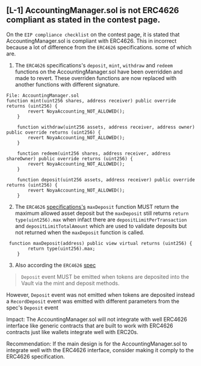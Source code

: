 ## [L-1] AccountingManager.sol is not ERC4626 compliant as stated in the contest page.

On the `EIP compliance checklist` on the contest page, it is stated that AccountingManager.sol is compliant with ERC4626. This in incorrect because a lot of difference from the `ERC4626` specifications. some of which are.

1. The `ERC4626` specifications's `deposit`, `mint`, `withdraw` and `redeem` functions on the AccountingManager.sol have been overridden and made to revert. These overriden functions are now replaced with another functions with different signature. 
```
File: AccountingManager.sol
function mint(uint256 shares, address receiver) public override returns (uint256) {
        revert NoyaAccounting_NOT_ALLOWED();
    }

    function withdraw(uint256 assets, address receiver, address owner) public override returns (uint256) {
        revert NoyaAccounting_NOT_ALLOWED();
    }

    function redeem(uint256 shares, address receiver, address shareOwner) public override returns (uint256) {
        revert NoyaAccounting_NOT_ALLOWED();
    }

    function deposit(uint256 assets, address receiver) public override returns (uint256) {
        revert NoyaAccounting_NOT_ALLOWED();
    }

```

2. The `ERC4626` [specifications's](https://eips.ethereum.org/EIPS/eip-4626#maxdeposit) `maxDeposit` function MUST return the maximum allowed asset deposit but the `maxDeposit` still returns `return type(uint256).max`  when infact there are `depositLimitPerTransaction` and `depositLimitTotalAmount` which are used to validate deposits but not returned when the `maxDeposit` function is called.

```
 function maxDeposit(address) public view virtual returns (uint256) {
        return type(uint256).max;
    }
```

3. Also according the `ERC4626` [spec](https://eips.ethereum.org/EIPS/eip-4626#events)
> `Deposit` event MUST be emitted when tokens are deposited into the Vault via the mint and deposit methods. 

However, `Deposit` event was not emitted when tokens are deposited instead a `RecordDeposit` event was emitted with different parameters from the spec's `Deposit` event


Impact: The AccountingManager.sol will not integrate with well ERC4626 interface like generic contracts that are built to work with ERC4626 contracts just like wallets integrate well with ERC20s.

Recommendation: If the main design is for the AccountingManager.sol to integrate well with the ERC4626 interface, consider making it comply to the ERC4626 specification.




